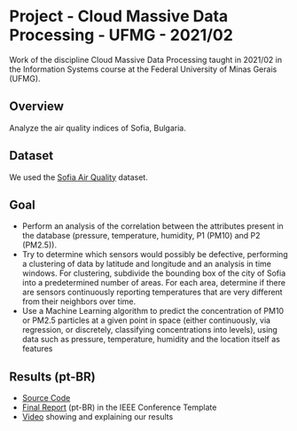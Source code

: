# Project - Cloud Massive Data Processing - UFMG - 2021/02
Work of the discipline Cloud Massive Data Processing taught in 2021/02 in the Information Systems course at the Federal University of Minas Gerais (UFMG).

## Overview
Analyze the air quality indices of Sofia, Bulgaria.

## Dataset
We used the [Sofia Air Quality](https://www.kaggle.com/hmavrodiev/sofia-air-quality-dataset) dataset.

## Goal
* Perform an analysis of the correlation between the attributes present in the database (pressure, temperature, humidity,
P1 (PM10) and P2 (PM2.5)).
* Try to determine which sensors would possibly be defective, performing a clustering of data by latitude and longitude and an analysis in time windows. For clustering, subdivide the bounding box of the city of Sofia into a predetermined number of areas. For each area, determine if there are sensors continuously reporting temperatures that are very different from their neighbors over time.
* Use a Machine Learning algorithm to predict the concentration of PM10 or PM2.5 particles at a given point in space (either continuously, via regression, or discretely, classifying concentrations into levels), using data such as pressure, temperature, humidity and the location itself as features

## Results (pt-BR)
* [Source Code](https://github.com/jeangeorge/pdmn-tp-final/blob/main/tp.ipynb)
* [Final Report](https://www.overleaf.com/read/hxxytbbshvdc) (pt-BR) in the IEEE Conference Template
* [Video](https://www.youtube.com/watch?v=Us0KDIkS45w) showing and explaining our results

